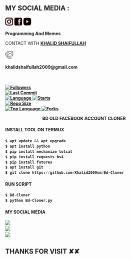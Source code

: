    ##  MY SOCIAL MEDIA : <br>

<a href="https://Instagram.com/khalid_vau_2009/" target="_blank"><img src="https://github.com/Azim-vau/Azim-vau/blob/main/IMAGE/instagram.png" alt="alt text" width="25" height="25"></a> 
<a href="https://www.facebook.com/khalid.vau.420" target="_blank"><img src="https://github.com/Azim-vau/Azim-vau/blob/main/IMAGE/facebook.png" alt="alt text" width="25" height="25"></a> <a href="https://youtube.com/c/KhalidTechBd360"><img src="https://github.com/Azim-vau/Azim-vau/blob/main/IMAGE/youtube.png" alt="alt text" width="25" height="25"></a> 
&nbsp;&nbsp;     &nbsp;&nbsp;    &nbsp;&nbsp;   &nbsp;&nbsp;   &nbsp;&nbsp;
  
____Programming And Memes____

CONTACT WITH <a href="https://github.com/Khalid2009sm"><b>KHALID SHAIFULLAH</a> </br><br>
<img src="https://github.com/Azim-vau/Azim-vau/blob/main/IMAGE/contact.png" alt="alt text" width="25" height="25"> <br>
<p>khalidshaifullah2009@gmail.com</p>  <br> <br> 


<a href="https://github.com/Khalid2009sm/followers">
<img title="Followers" src="https://img.shields.io/github/followers/Khalid2009sm?label=Followers&color=blue&style=flat-square"></a>

<br>
  <a href="https://github.com/Khalid2009sm/termux-style/stargazers/">
  <a href="https://github.com/Khalid2009sm/Bd-Cloner">
    <img alt="Last Commit" src="https://img.shields.io/github/last-commit/Khalid2009sm/Bd-Cloner.svg"/>
  </a>
<br>
  <a href="https://github.com/Khalid2009sm/Bd-Cloner">
    <img alt="Language" src="https://img.shields.io/github/languages/count/Khalid2009sm/Bd-Cloner.svg"/>
  </a>
  <a href="https://github.com/Khalid2009sm/Bd-Cloner">
    <img alt="Starts" src="https://img.shields.io/github/stars/Azim-vau/Bd-Cloner.svg"/>
  </a>
<br>
<a href="https://github.com/Khalid2009sm/Bd-Cloner">
    <img alt="Repo Size" src="https://img.shields.io/github/repo-size/Khalid2009sm/Bd-Cloner.svg"/>
  </a>
<br>
<a href="https://github.com/Khalid2009sm/Bd-Cloner">
    <img alt="Top Language" src="https://img.shields.io/github/languages/top/Khalid2009sm/Bd-Cloner.svg"/> <a                                                                                                        href="https://github.com/Azim-vau/fcpromax">
    <img alt="Forks" src="https://img.shields.io/github/forks/Khalid2009sm/Bd-Cloner.svg"/>
  </a>
</div>

</br>
<p align="center">
      BD OLD FACEBOOK ACCOUNT CLONER
</p>
  
#### INSTALL TOOL ON TERMUX
```python
$ apt update && apt upgrade
$ apt install python
$ pip install mechanize lolcat
$ pip install requests bs4
$ pip install futures
$ apt install git
$ git clone https://github.com/Khalid2009sm/Bd-Cloner
```
#### RUN SCRIPT
```python
$ Bd-Cloner
$ python Bd-Cloner.py
```


#### MY SOCIAL MEDIA

[![](https://img.shields.io/badge/Github-black?logo=Github&logoColor=red&labelColor=black)](https://github.com/Khalid2009sm) <br>
[![](https://img.shields.io/badge/Facebook-black?logo=Facebook&logoColor=red&labelColor=black)](https://www.facebook.com/khalid.vau.420) <br>
[![](https://img.shields.io/badge/Instagram-black?logo=Instagram&logoColor=red&labelColor=black)](https://www.instagram.com/khalid_vau_2009/) <br>


<h2> THANKS FOR VISIT ✘✘ <h2\>
